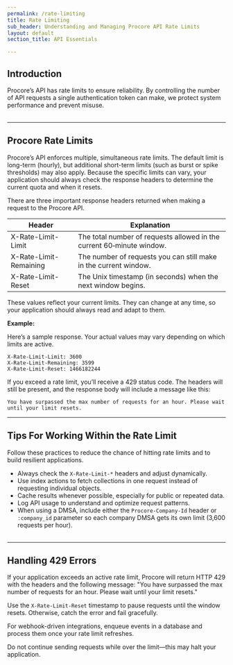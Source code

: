 ```yaml
---
permalink: /rate-limiting
title: Rate Limiting
sub_header: Understanding and Managing Procore API Rate Limits
layout: default
section_title: API Essentials

---
```

## Introduction
Procore’s API has rate limits to ensure reliability. By controlling the number of API requests a single authentication token can make, we protect system performance and prevent misuse.
<br><br>

***
## Procore Rate Limits

Procore’s API enforces multiple, simultaneous rate limits. The default limit is long-term (hourly), but additional short-term limits (such as burst or spike thresholds) may also apply. Because the specific limits can vary, your application should always check the response headers to determine the current quota and when it resets.

There are three important response headers returned when making a request to the Procore API.

| Header                 | Explanation                                                                     |
| ---------------------- | --------------------------------------------------------------------------------|
| X-Rate-Limit-Limit     | The total number of requests allowed in the current 60‑minute window.           |
| X-Rate-Limit-Remaining | The number of requests you can still make in the current window.                 |
| X-Rate-Limit-Reset     | The Unix timestamp (in seconds) when the next window begins.                     |

These values reflect your current limits. They can change at any time, so your application should always read and adapt to them.

**Example:**

Here’s a sample response. Your actual values may vary depending on which limits are active.

```
X-Rate-Limit-Limit: 3600
X-Rate-Limit-Remaining: 3599
X-Rate-Limit-Reset: 1466182244
```

If you exceed a rate limit, you’ll receive a 429 status code. The headers will still be present, and the response body will include a message like this:

```
You have surpassed the max number of requests for an hour. Please wait until your limit resets.
```
<div class="details-bottom-spacing"></div>
<div class="details-bottom-spacing"></div>

***
## Tips For Working Within the Rate Limit

Follow these practices to reduce the chance of hitting rate limits and to build resilient applications.

- Always check the `X-Rate-Limit-*` headers and adjust dynamically.
- Use index actions to fetch collections in one request instead of requesting individual objects.
- Cache results whenever possible, especially for public or repeated data.
- Log API usage to understand and optimize request patterns.
- When using a DMSA, include either the `Procore-Company-Id` header or `:company_id` parameter so each company DMSA gets its own limit (3,600 requests per hour).
<br><br>

***
## Handling 429 Errors

If your application exceeds an active rate limit, Procore will return HTTP 429 with the headers and the following message: "You have surpassed the max number of requests for an hour. Please wait until your limit resets."

Use the `X-Rate-Limit-Reset` timestamp to pause requests until the window resets. Otherwise, catch the error and fail gracefully.

For webhook-driven integrations, enqueue events in a database and process them once your rate limit refreshes.

Do not continue sending requests while over the limit—this may halt your application.
